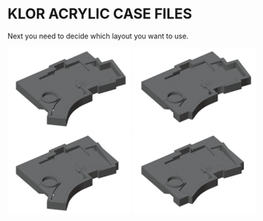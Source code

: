# KLOR ACRYLIC CASE FILES

Next you need to decide which layout you want to use. 

[<img alt="polydactyl" width="49%" src="/case/docs/images/polydactyl_acryl.png" title="polydactyl" />](/case/acrylic/polydactyl/)
[<img alt="konrad" width="49%" src="/case/docs/images/konrad_acryl.png" title="konrad" />](/case/acrylic/konrad/)
[<img alt="yubitsume" width="49%" src="/case/docs/images/yubitsume_acryl.png" title="yubitsume" />](/case/acrylic/yubitsume/)
[<img alt="saegewerk" width="49%" src="/case/docs/images/saegewerk_acryl.png" title="saegewerk" />](/case/acrylic/saegewerk/)